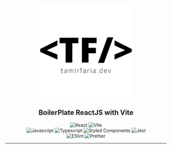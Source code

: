 <div align="center">
    <img src="src/assets/logo.png" width="294px"/>
</div>

<h2 align="center">BoilerPlate ReactJS with Vite</h2>

<div align="center">
  <img src="https://img.shields.io/badge/React-20232A?style=for-the-badge&logo=react&logoColor=61DAFB" alt="React"/>
  <img src="https://img.shields.io/badge/Vite-B73BFE?style=for-the-badge&logo=vite&logoColor=FFD62E" alt="Vite"/>
</div>
<div align="center">
  <img src="https://img.shields.io/badge/JavaScript-323330?style=for-the-badge&logo=javascript&logoColor=F7DF1E" alt="Javascript"/>
  <img src="https://img.shields.io/badge/TypeScript-007ACC?style=for-the-badge&logo=typescript&logoColor=white" alt="Typescript"/>
  <img src="https://img.shields.io/badge/styled--components-DB7093?style=for-the-badge&logo=styled-components&logoColor=white" alt="Styled Components"/>
  <img src="https://img.shields.io/badge/Jest-C21325?style=for-the-badge&logo=jest&logoColor=white" alt="Jest"/>
</div>
<div align="center">
  <img src="https://img.shields.io/badge/eslint-3A33D1?style=for-the-badge&logo=eslint&logoColor=white" alt="ESlint"/>
  <img src="https://img.shields.io/badge/prettier-1A2C34?style=for-the-badge&logo=prettier&logoColor=F7BA3E" alt="Prettier"/>
</div>

---

